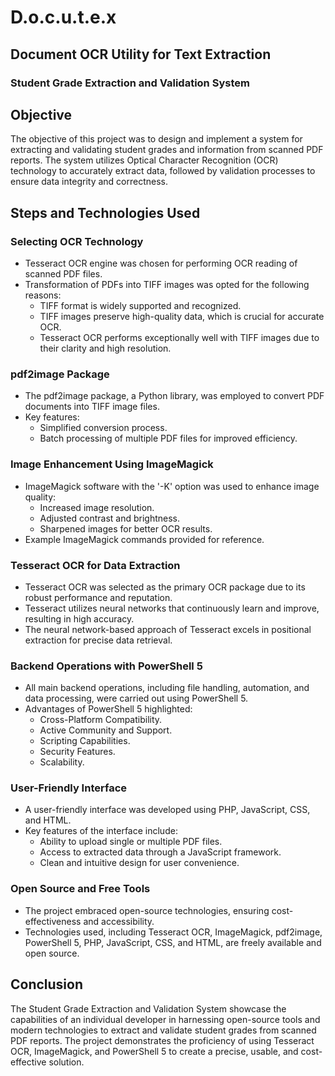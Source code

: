 # D.o.c.u.t.e.x
## Document OCR Utility for Text Extraction 

### Student Grade Extraction and Validation System

## Objective
The objective of this project was to design and implement a system for extracting and validating student grades and information from scanned PDF reports. The system utilizes Optical Character Recognition (OCR) technology to accurately extract data, followed by validation processes to ensure data integrity and correctness.

## Steps and Technologies Used

### Selecting OCR Technology
- Tesseract OCR engine was chosen for performing OCR reading of scanned PDF files.
- Transformation of PDFs into TIFF images was opted for the following reasons:
  - TIFF format is widely supported and recognized.
  - TIFF images preserve high-quality data, which is crucial for accurate OCR.
  - Tesseract OCR performs exceptionally well with TIFF images due to their clarity and high resolution.

### pdf2image Package
- The pdf2image package, a Python library, was employed to convert PDF documents into TIFF image files.
- Key features:
  - Simplified conversion process.
  - Batch processing of multiple PDF files for improved efficiency.

### Image Enhancement Using ImageMagick
- ImageMagick software with the '-K' option was used to enhance image quality:
  - Increased image resolution.
  - Adjusted contrast and brightness.
  - Sharpened images for better OCR results.
- Example ImageMagick commands provided for reference.

### Tesseract OCR for Data Extraction
- Tesseract OCR was selected as the primary OCR package due to its robust performance and reputation.
- Tesseract utilizes neural networks that continuously learn and improve, resulting in high accuracy.
- The neural network-based approach of Tesseract excels in positional extraction for precise data retrieval.

### Backend Operations with PowerShell 5
- All main backend operations, including file handling, automation, and data processing, were carried out using PowerShell 5.
- Advantages of PowerShell 5 highlighted:
  - Cross-Platform Compatibility.
  - Active Community and Support.
  - Scripting Capabilities.
  - Security Features.
  - Scalability.

### User-Friendly Interface
- A user-friendly interface was developed using PHP, JavaScript, CSS, and HTML.
- Key features of the interface include:
  - Ability to upload single or multiple PDF files.
  - Access to extracted data through a JavaScript framework.
  - Clean and intuitive design for user convenience.

### Open Source and Free Tools
- The project embraced open-source technologies, ensuring cost-effectiveness and accessibility.
- Technologies used, including Tesseract OCR, ImageMagick, pdf2image, PowerShell 5, PHP, JavaScript, CSS, and HTML, are freely available and open source.

## Conclusion
The Student Grade Extraction and Validation System showcase the capabilities of an individual developer in harnessing open-source tools and modern technologies to extract and validate student grades from scanned PDF reports. The project demonstrates the proficiency of using Tesseract OCR, ImageMagick, and PowerShell 5 to create a precise, usable, and cost-effective solution.

